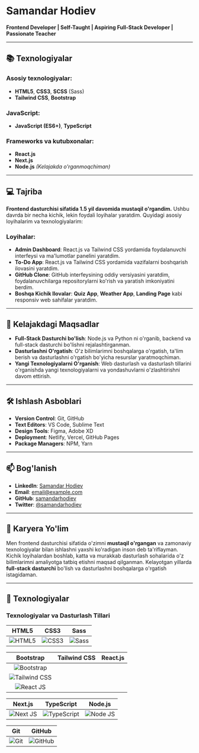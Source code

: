 # Samandar Hodiev

**Frontend Developer | Self-Taught | Aspiring Full-Stack Developer | Passionate Teacher**

---

## 📚 Texnologiyalar

### Asosiy texnologiyalar:
- **HTML5**, **CSS3**, **SCSS** (Sass)
- **Tailwind CSS**, **Bootstrap**

### JavaScript:
- **JavaScript (ES6+)**, **TypeScript**

### Frameworks va kutubxonalar:
- **React.js**
- **Next.js**
- **Node.js** *(Kelajakda o'rganmoqchiman)*

---

## 💻 Tajriba

**Frontend dasturchisi sifatida 1.5 yil davomida mustaqil o'rgandim.** Ushbu davrda bir necha kichik, lekin foydali loyihalar yaratdim. Quyidagi asosiy loyihalarim va texnologiyalarim:

### Loyihalar:
- **Admin Dashboard**: React.js va Tailwind CSS yordamida foydalanuvchi interfeysi va ma'lumotlar panelini yaratdim.
- **To-Do App**: React.js va Tailwind CSS yordamida vazifalarni boshqarish ilovasini yaratdim.
- **GitHub Clone**: GitHub interfeysining oddiy versiyasini yaratdim, foydalanuvchilarga repositorylarni ko'rish va yaratish imkoniyatini berdim.
- **Boshqa Kichik Ilovalar**: **Quiz App**, **Weather App**, **Landing Page** kabi responsiv web sahifalar yaratdim.

---

## 🌱 Kelajakdagi Maqsadlar

- **Full-Stack Dasturchi bo'lish**: Node.js va Python ni o'rganib, backend va full-stack dasturchi bo'lishni rejalashtirganman.
- **Dasturlashni O'rgatish**: O'z bilimlarimni boshqalarga o'rgatish, ta'lim berish va dasturlashni o'rgatish bo'yicha resurslar yaratmoqchiman.
- **Yangi Texnologiyalarni O'rganish**: Web dasturlash va dasturlash tillarini o'rganishda yangi texnologiyalarni va yondashuvlarni o'zlashtirishni davom ettirish.

---

## 🛠 Ishlash Asboblari

- **Version Control**: Git, GitHub
- **Text Editors**: VS Code, Sublime Text
- **Design Tools**: Figma, Adobe XD
- **Deployment**: Netlify, Vercel, GitHub Pages
- **Package Managers**: NPM, Yarn

---

## 📫 Bog'lanish

- **LinkedIn**: [Samandar Hodiev](https://www.linkedin.com/in/samandarhodiev)
- **Email**: [email@example.com](mailto:email@example.com)
- **GitHub**: [samandarhodiev](https://github.com/samandarhodiev)
- **Twitter**: [@samandarhodiev](https://twitter.com/samandarhodiev)

---

## 🚀 Karyera Yo'lim

Men frontend dasturchisi sifatida o'zimni **mustaqil o'rgangan** va zamonaviy texnologiyalar bilan ishlashni yaxshi ko'radigan inson deb ta'riflayman. Kichik loyihalardan boshlab, katta va murakkab dasturlash sohalarida o'z bilimlarimni amaliyotga tatbiq etishni maqsad qilganman. Kelayotgan yillarda **full-stack dasturchi** bo'lish va dasturlashni boshqalarga o'rgatish istagidaman.

---

## 📸 Texnologiyalar

### Texnologiyalar va Dasturlash Tillari

| **HTML5** | **CSS3** | **Sass** |
|:---:|:---:|:---:|
| ![HTML5](https://img.icons8.com/color/300/000000/html-5.png) | ![CSS3](https://img.icons8.com/color/300/000000/css3.png) | ![Sass](https://img.icons8.com/color/300/000000/sass.png) |

| **Bootstrap** | **Tailwind CSS** | **React.js** |
|:---:|:---:|:---:|
| ![Bootstrap](https://github.com/user-attachments/assets/45eb5f23-5977-48b8-a6f3-fbeda8419846)
 | ![Tailwind CSS](https://github.com/user-attachments/assets/4b378c84-e5de-4016-bb01-c811e67b9481)
| ![React JS](https://img.icons8.com/color/300/000000/react-native.png) |

| **Next.js** | **TypeScript** | **Node.js** |
|:---:|:---:|:---:|
| ![Next JS](https://img.icons8.com/ios-filled/300/000000/nextjs.png) | ![TypeScript](https://img.icons8.com/color/300/000000/typescript.png) | ![Node JS](https://img.icons8.com/color/300/000000/nodejs.png) |

| **Git** | **GitHub** |
|:---:|:---:|
| ![Git](https://img.icons8.com/color/300/000000/git.png) | ![GitHub](https://img.icons8.com/ios-filled/300/000000/github.png) |

